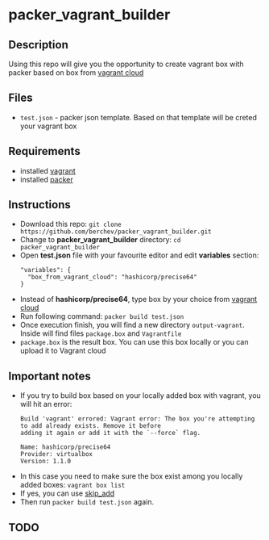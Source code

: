 # packer_vagrant_builder

## Description
Using this repo will give you the opportunity to create vagrant box with packer based on box from [vagrant cloud](https://app.vagrantup.com/boxes/search)

## Files
- `test.json` - packer json template. Based on that template will be creted your vagrant box

## Requirements
- installed [vagrant](https://www.vagrantup.com/docs/installation/)
- installed [packer](https://www.packer.io/intro/getting-started/install.html)

## Instructions
- Download this repo: `git clone https://github.com/berchev/packer_vagrant_builder.git`
- Change to **packer_vagrant_builder** directory: `cd packer_vagrant_builder`
- Open **test.json** file with your favourite editor and edit **variables** section:
  ```
  "variables": {
    "box_from_vagrant_cloud": "hashicorp/precise64"
  }
  ```
- Instead of **hashicorp/precise64**, type box by your choice from [vagrant cloud](https://app.vagrantup.com/boxes/search)
- Run following command: `packer build test.json`
- Once execution finish, you will find a new directory `output-vagrant`. Inside will find files `package.box` and `Vagrantfile`
- `package.box` is the result box. You can use this box locally or you can upload it to Vagrant cloud


## Important notes
- If you try to build box based on your locally added box with vagrant, you will hit an error:
  ```
  Build 'vagrant' errored: Vagrant error: The box you're attempting to add already exists. Remove it before
  adding it again or add it with the `--force` flag.

  Name: hashicorp/precise64
  Provider: virtualbox
  Version: 1.1.0
  ```
- In this case you need to make sure the box exist among you locally added boxes: `vagrant box list`
- If yes, you can use [skip_add](https://packer.io/docs/builders/vagrant.html#skip_add) 
- Then run `packer build test.json` again.

## TODO
